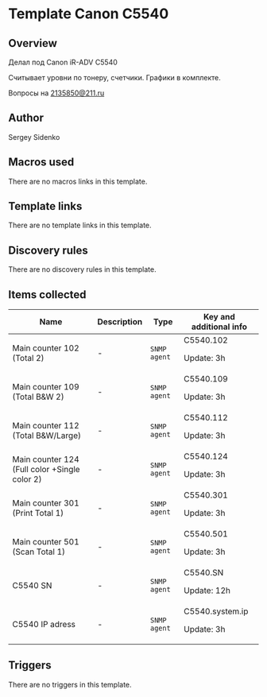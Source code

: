# Template Canon C5540

## Overview

Делал под Canon iR-ADV C5540


Считывает уровни по тонеру, счетчики. Графики в комплекте.


Вопросы на 2135850@211.ru


 



## Author

Sergey Sidenko

## Macros used

There are no macros links in this template.

## Template links

There are no template links in this template.

## Discovery rules

There are no discovery rules in this template.

## Items collected

|Name|Description|Type|Key and additional info|
|----|-----------|----|----|
|Main counter 102 (Total 2)|<p>-</p>|`SNMP agent`|C5540.102<p>Update: 3h</p>|
|Main counter 109 (Total B&W 2)|<p>-</p>|`SNMP agent`|C5540.109<p>Update: 3h</p>|
|Main counter 112 (Total B&W/Large)|<p>-</p>|`SNMP agent`|C5540.112<p>Update: 3h</p>|
|Main counter 124 (Full color +Single color 2)|<p>-</p>|`SNMP agent`|C5540.124<p>Update: 3h</p>|
|Main counter 301 (Print Total 1)|<p>-</p>|`SNMP agent`|C5540.301<p>Update: 3h</p>|
|Main counter 501 (Scan Total 1)|<p>-</p>|`SNMP agent`|C5540.501<p>Update: 3h</p>|
|C5540 SN|<p>-</p>|`SNMP agent`|C5540.SN<p>Update: 12h</p>|
|C5540 IP adress|<p>-</p>|`SNMP agent`|C5540.system.ip<p>Update: 3h</p>|
## Triggers

There are no triggers in this template.

